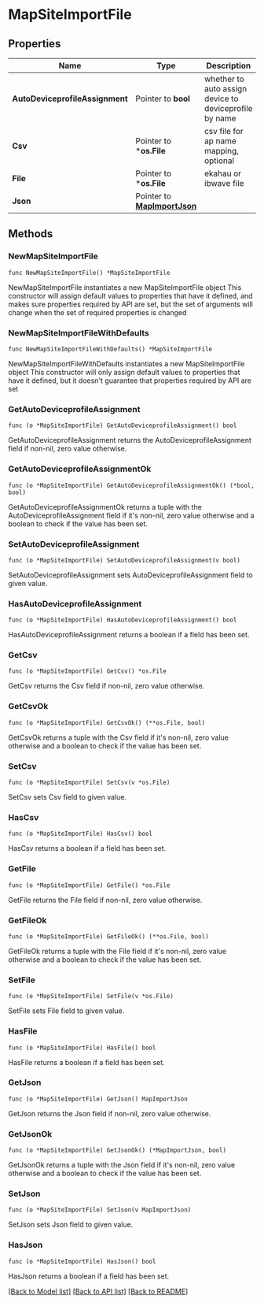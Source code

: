 # MapSiteImportFile

## Properties

Name | Type | Description | Notes
------------ | ------------- | ------------- | -------------
**AutoDeviceprofileAssignment** | Pointer to **bool** | whether to auto assign device to deviceprofile by name | [optional] 
**Csv** | Pointer to ***os.File** | csv file for ap name mapping, optional | [optional] 
**File** | Pointer to ***os.File** | ekahau or ibwave file | [optional] 
**Json** | Pointer to [**MapImportJson**](MapImportJson.md) |  | [optional] 

## Methods

### NewMapSiteImportFile

`func NewMapSiteImportFile() *MapSiteImportFile`

NewMapSiteImportFile instantiates a new MapSiteImportFile object
This constructor will assign default values to properties that have it defined,
and makes sure properties required by API are set, but the set of arguments
will change when the set of required properties is changed

### NewMapSiteImportFileWithDefaults

`func NewMapSiteImportFileWithDefaults() *MapSiteImportFile`

NewMapSiteImportFileWithDefaults instantiates a new MapSiteImportFile object
This constructor will only assign default values to properties that have it defined,
but it doesn't guarantee that properties required by API are set

### GetAutoDeviceprofileAssignment

`func (o *MapSiteImportFile) GetAutoDeviceprofileAssignment() bool`

GetAutoDeviceprofileAssignment returns the AutoDeviceprofileAssignment field if non-nil, zero value otherwise.

### GetAutoDeviceprofileAssignmentOk

`func (o *MapSiteImportFile) GetAutoDeviceprofileAssignmentOk() (*bool, bool)`

GetAutoDeviceprofileAssignmentOk returns a tuple with the AutoDeviceprofileAssignment field if it's non-nil, zero value otherwise
and a boolean to check if the value has been set.

### SetAutoDeviceprofileAssignment

`func (o *MapSiteImportFile) SetAutoDeviceprofileAssignment(v bool)`

SetAutoDeviceprofileAssignment sets AutoDeviceprofileAssignment field to given value.

### HasAutoDeviceprofileAssignment

`func (o *MapSiteImportFile) HasAutoDeviceprofileAssignment() bool`

HasAutoDeviceprofileAssignment returns a boolean if a field has been set.

### GetCsv

`func (o *MapSiteImportFile) GetCsv() *os.File`

GetCsv returns the Csv field if non-nil, zero value otherwise.

### GetCsvOk

`func (o *MapSiteImportFile) GetCsvOk() (**os.File, bool)`

GetCsvOk returns a tuple with the Csv field if it's non-nil, zero value otherwise
and a boolean to check if the value has been set.

### SetCsv

`func (o *MapSiteImportFile) SetCsv(v *os.File)`

SetCsv sets Csv field to given value.

### HasCsv

`func (o *MapSiteImportFile) HasCsv() bool`

HasCsv returns a boolean if a field has been set.

### GetFile

`func (o *MapSiteImportFile) GetFile() *os.File`

GetFile returns the File field if non-nil, zero value otherwise.

### GetFileOk

`func (o *MapSiteImportFile) GetFileOk() (**os.File, bool)`

GetFileOk returns a tuple with the File field if it's non-nil, zero value otherwise
and a boolean to check if the value has been set.

### SetFile

`func (o *MapSiteImportFile) SetFile(v *os.File)`

SetFile sets File field to given value.

### HasFile

`func (o *MapSiteImportFile) HasFile() bool`

HasFile returns a boolean if a field has been set.

### GetJson

`func (o *MapSiteImportFile) GetJson() MapImportJson`

GetJson returns the Json field if non-nil, zero value otherwise.

### GetJsonOk

`func (o *MapSiteImportFile) GetJsonOk() (*MapImportJson, bool)`

GetJsonOk returns a tuple with the Json field if it's non-nil, zero value otherwise
and a boolean to check if the value has been set.

### SetJson

`func (o *MapSiteImportFile) SetJson(v MapImportJson)`

SetJson sets Json field to given value.

### HasJson

`func (o *MapSiteImportFile) HasJson() bool`

HasJson returns a boolean if a field has been set.


[[Back to Model list]](../README.md#documentation-for-models) [[Back to API list]](../README.md#documentation-for-api-endpoints) [[Back to README]](../README.md)


